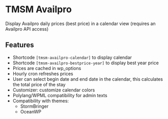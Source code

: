 TMSM Availpro
=================

Display Availpro daily prices (best price) in a calendar view (requires an Availpro API access)

Features
-----------


* Shortcode `[tmsm-availpro-calendar]` to display calendar
* Shortcode `[tmsm-availpro-bestprice-year]` to display best year price
* Prices are cached in wp_options
* Hourly cron refreshes prices
* User can select begin date and end date in the calendar, this calculates the total price of the stay
* Customizer: customize calendar colors
* Polylang/WPML compatibility for admin texts
* Compatibility with themes:
    * StormBringer
    * OceanWP